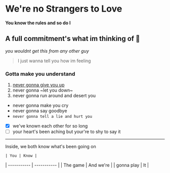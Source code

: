 # We're no Strangers to Love 
 **You know the rules and so do I**
## A full commitment's what im thinking of 💍
*you wouldnt get this from any other guy*
> I just wanna tell you how im feeling 
### Gotta make you understand 
1. [never gonna give you up](https://www.youtube.com/watch?v=dQw4w9WgXcQ)
2. never gonna ~let you down~
3. never gonna run around and desert you

- never gonna make you cry
- never gonna say goodbye 
- `never gonna tell a lie and hurt you`

- [x] we've known each other for so long
- [ ] your heart's been aching but your're to shy to say it
___
Inside, we both know what's been going on 

	| You | Know |
| ----------- | ----------- |
| The game | And we're |
| gonna play | It |
